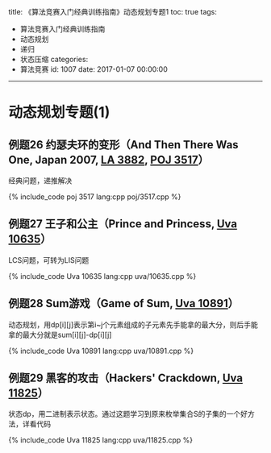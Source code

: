 title: 《算法竞赛入门经典训练指南》动态规划专题1
toc: true
tags:
  - 算法竞赛入门经典训练指南
  - 动态规划
  - 递归
  - 状态压缩
categories:
  - 算法竞赛
id: 1007
date: 2017-01-07 00:00:00
---

# 动态规划专题(1)

## 例题26 约瑟夫环的变形（And Then There Was One, Japan 2007, [LA 3882](https://icpcarchive.ecs.baylor.edu/index.php?option=com_onlinejudge&Itemid=8&page=show_problem&problem=1883 "3882 - And Then There Was One"), [POJ 3517](http://poj.org/problem?id=3517 "And Then There Was One")）

经典问题，递推解决

{% include_code poj 3517 lang:cpp poj/3517.cpp %}

## 例题27 王子和公主（Prince and Princess, [Uva 10635](http://uva.onlinejudge.org/index.php?option=com_onlinejudge&Itemid=8&page=show_problem&problem=1576 "10635 - Prince and Princess")）

LCS问题，可转为LIS问题

{% include_code Uva 10635 lang:cpp uva/10635.cpp %}
<!--more-->

## 例题28 Sum游戏（Game of Sum, [Uva 10891](http://uva.onlinejudge.org/index.php?option=com_onlinejudge&Itemid=8&page=show_problem&problem=1832 "10891 - Game of Sum")）

动态规划，用dp[i][j]表示第i~j个元素组成的子元素先手能拿的最大分，则后手能拿的最大分就是sum[i][j]-dp[i][j]

{% include_code Uva 10891 lang:cpp uva/10891.cpp %}

## 例题29 黑客的攻击（Hackers' Crackdown, [Uva 11825](http://uva.onlinejudge.org/index.php?option=com_onlinejudge&Itemid=8&page=show_problem&problem=2925 "11825 - Hackers")）

状态dp，用二进制表示状态。通过这题学习到原来枚举集合S的子集的一个好方法，详看代码

{% include_code Uva 11825 lang:cpp uva/11825.cpp %}